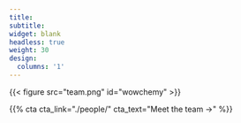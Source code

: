 ```yaml
---
title:
subtitle:
widget: blank
headless: true
weight: 30
design:
  columns: '1'
---
```

{{< figure src="team.png" id="wowchemy" >}}

{{% cta cta_link="./people/" cta_text="Meet the team →" %}}